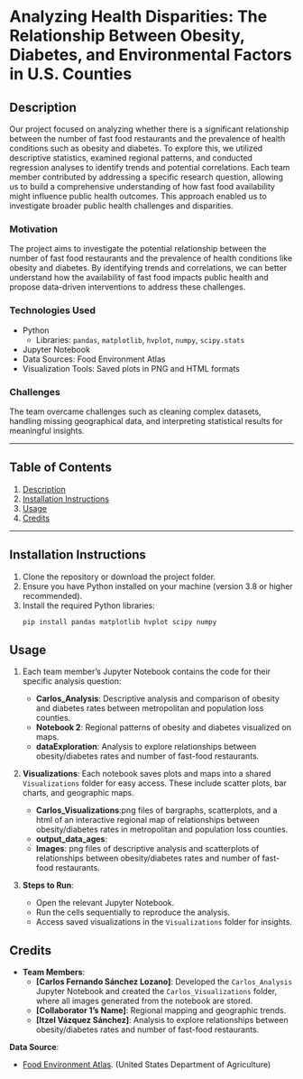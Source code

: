 # **Analyzing Health Disparities: The Relationship Between Obesity, Diabetes, and Environmental Factors in U.S. Counties**

## **Description**

Our project focused on analyzing whether there is a significant relationship between the number of fast food restaurants and the prevalence of health conditions such as obesity and diabetes. To explore this, we utilized descriptive statistics, examined regional patterns, and conducted regression analyses to identify trends and potential correlations. Each team member contributed by addressing a specific research question, allowing us to build a comprehensive understanding of how fast food availability might influence public health outcomes. This approach enabled us to investigate broader public health challenges and disparities.

### **Motivation**
The project aims to investigate the potential relationship between the number of fast food restaurants and the prevalence of health conditions like obesity and diabetes. By identifying trends and correlations, we can better understand how the availability of fast food impacts public health and propose data-driven interventions to address these challenges.

### **Technologies Used**
- Python
  - Libraries: `pandas`, `matplotlib`, `hvplot`, `numpy`, `scipy.stats`
- Jupyter Notebook
- Data Sources: Food Environment Atlas
- Visualization Tools: Saved plots in PNG and HTML formats

### **Challenges**
The team overcame challenges such as cleaning complex datasets, handling missing geographical data, and interpreting statistical results for meaningful insights.

---

## **Table of Contents**
1. [Description](#description)
2. [Installation Instructions](#installation-instructions)
3. [Usage](#usage)
4. [Credits](#credits)


---

## **Installation Instructions**
1. Clone the repository or download the project folder.
2. Ensure you have Python installed on your machine (version 3.8 or higher recommended).
3. Install the required Python libraries:
   ```bash
   pip install pandas matplotlib hvplot scipy numpy


## **Usage**
1. Each team member’s Jupyter Notebook contains the code for their specific analysis question:
   - **Carlos_Analysis**: Descriptive analysis and comparison of obesity and diabetes rates between metropolitan and population loss counties.
   - **Notebook 2**: Regional patterns of obesity and diabetes visualized on maps.
   - **dataExploration**: Analysis to explore relationships between obesity/diabetes rates and number of fast-food restaurants.

2. **Visualizations**:
   Each notebook saves plots and maps into a shared `Visualizations` folder for easy access. These include scatter plots, bar charts, and geographic maps.
   - **Carlos_Visualizations**:png files of bargraphs, scatterplots, and a html of an interactive regional map of relationships between obesity/diabetes rates in metropolitan and population loss counties.
   - **output_data_ages**:
   - **Images**: png files of descriptive analysis and scatterplots of relationships between obesity/diabetes rates and number of fast-food restaurants.

3. **Steps to Run**:
   - Open the relevant Jupyter Notebook.
   - Run the cells sequentially to reproduce the analysis.
   - Access saved visualizations in the `Visualizations` folder for insights.


## **Credits**
- **Team Members**:
  - **[Carlos Fernando Sánchez Lozano]**: Developed the `Carlos_Analysis` Jupyter Notebook and created the `Carlos_Visualizations` folder, where all images generated from the notebook are stored.
  - **[Collaborator 1’s Name]**: Regional mapping and geographic trends.
  - **[Itzel Vázquez Sánchez]**: Analysis to explore relationships between obesity/diabetes rates and number of fast-food restaurants.

**Data Source**: 
  - [Food Environment Atlas](https://www.ers.usda.gov/data-products/food-environment-atlas/data-access-and-documentation-downloads/). (United States Department of Agriculture)
 

